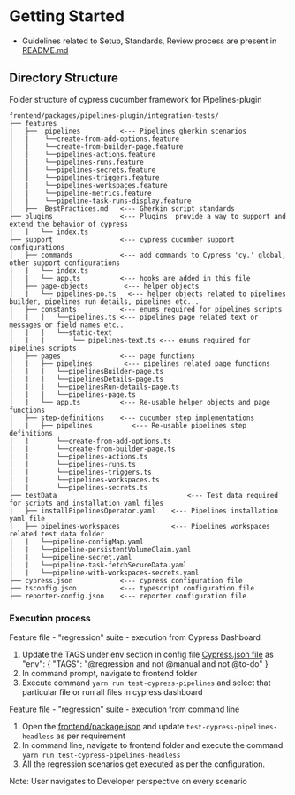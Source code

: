 # Getting Started

- Guidelines related to Setup, Standards, Review process are present in [README.md](frontend/packages/dev-console/integration-tests/README.md)

## Directory Structure

Folder structure of cypress cucumber framework for Pipelines-plugin

```
frontend/packages/pipelines-plugin/integration-tests/
├── features
|   ├──  pipelines          <--- Pipelines gherkin scenarios
|   |    └──create-from-add-options.feature
|   |    └──create-from-builder-page.feature
|   |    └──pipelines-actions.feature
|   |    └──pipelines-runs.feature
|   |    └──pipelines-secrets.feature
|   |    └──pipelines-triggers.feature
|   |    └──pipelines-workspaces.feature
|   |    └──pipeline-metrics.feature
|   |    └──pipeline-task-runs-display.feature
|   ├──  BestPractices.md   <--- Gherkin script standards
├── plugins                 <--- Plugins  provide a way to support and extend the behavior of cypress
|   |   └── index.ts
├── support                 <--- cypress cucumber support configurations
|   ├── commands            <--- add commands to Cypress 'cy.' global, other support configurations
|   |   └── index.ts
|   |   └── app.ts          <--- hooks are added in this file
|   ├── page-objects         <--- helper objects
|   |   └── pipelines-po.ts   <--- helper objects related to pipelines builder, pipelines run details, pipelines etc...
|   ├── constants           <--- enums required for pipelines scripts
|   |   |   └──pipelines.ts <--- pipelines page related text or messages or field names etc..
|   |   |   └──static-text
|   |   |       └── pipelines-text.ts <--- enums required for pipelines scripts
|   ├── pages               <--- page functions
│   |   ├── pipelines        <--- pipelines related page functions
|   |   |   └──pipelinesBuilder-page.ts
|   |   |   └──pipelinesDetails-page.ts
|   |   |   └──pipelinesRun-details-page.ts
|   |   |   └──pipelines-page.ts
|   |   └── app.ts          <--- Re-usable helper objects and page functions
|   ├── step-definitions    <--- cucumber step implementations
│   |   ├── pipelines          <--- Re-usable pipelines step definitions
|   |       └──create-from-add-options.ts
|   |       └──create-from-builder-page.ts
|   |       └──pipelines-actions.ts
|   |       └──pipelines-runs.ts
|   |       └──pipelines-triggers.ts
|   |       └──pipelines-workspaces.ts
|   |       └──pipelines-secrets.ts
├── testData                                 <--- Test data required for scripts and installation yaml files
|   ├── installPipelinesOperator.yaml    <--- Pipelines installation yaml file
|   ├── pipelines-workspaces             <--- Pipelines workspaces related test data folder
|   |   └──pipeline-configMap.yaml
|   |   └──pipeline-persistentVolumeClaim.yaml
|   |   └──pipeline-secret.yaml
|   |   └──pipeline-task-fetchSecureData.yaml
|   |   └──pipeline-with-workspaces-secrets.yaml
├── cypress.json            <--- cypress configuration file
├── tsconfig.json           <--- typescript configuration file
├── reporter-config.json    <--- reporter configuration file
```

### Execution process

Feature file - "regression" suite - execution from Cypress Dashboard

1. Update the TAGS under env section in config file [Cypress.json file](frontend/packages/pipelines-plugin/integration-tests/cypress.json) as
   "env": { "TAGS": "@regression and not @manual and not @to-do" }
2. In command prompt, navigate to frontend folder
3. Execute command `yarn run test-cypress-pipelines` and select that particular file or run all files in cypress dashboard

Feature file - "regression" suite - execution from command line

1. Open the [frontend/package.json](../../../package.json) and update `test-cypress-pipelines-headless` as per requirement
2. In command line, navigate to frontend folder and execute the command `yarn run test-cypress-pipelines-headless`
3. All the regression scenarios get executed as per the configuration.

Note: User navigates to Developer perspective on every scenario
